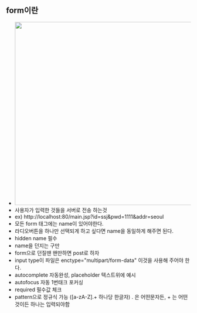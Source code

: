 ## form이란
- <img src="https://user-images.githubusercontent.com/48196352/115980728-d83fc700-a5c9-11eb-8e91-0546f0b89158.JPG" width="500">
- 사용자가 입력한 것들을 서버로 전송 하는것
- ex) http://localhost:80/main.jsp?id=ssj&pwd=1111&addr=seoul
- 모든 form 태그에는 name이 있어야한다.
- 라디오버튼을 하나만 선택되게 하고 싶다면 name을 동일하게 해주면 된다.
- hidden name 필수
- name을 던지는 구만
- form으로 던질땐 왠만하면 post로 하자
- input type이 파일은 enctype="multipart/form-data" 이것을 사용해 주어야 한다.
- autocomplete 자동완성, placeholder 텍스트위에 예시
- autofocus 자동 1번태크 포커싱
- required 필수값 체크
- pattern으로 정규식 가능    ([a-zA-Z].+ 하나당 한글자)  . 은 어떤문자든, + 는 어떤것이든 하나는 입력되야함